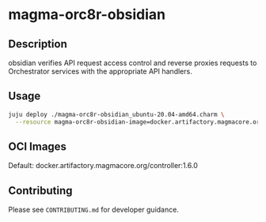 # magma-orc8r-obsidian

## Description
obsidian verifies API request access control and reverse proxies requests to Orchestrator services with the appropriate API handlers.

## Usage

```bash
juju deploy ./magma-orc8r-obsidian_ubuntu-20.04-amd64.charm \
  --resource magma-orc8r-obsidian-image=docker.artifactory.magmacore.org/controller:1.6.0
```

## OCI Images

Default: docker.artifactory.magmacore.org/controller:1.6.0

## Contributing

Please see `CONTRIBUTING.md` for developer guidance.
